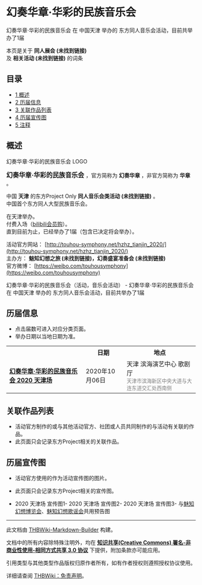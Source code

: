 # 幻奏华章·华彩的民族音乐会

<!-- source html: G:\repos\THBWiki-Markdown-Builder\THBWikiMarkdown\Temp\main\5\59\ns0%3A%E5%B9%BB%E5%A5%8F%E5%8D%8E%E7%AB%A0%C2%B7%E5%8D%8E%E5%BD%A9%E7%9A%84%E6%B0%91%E6%97%8F%E9%9F%B3%E4%B9%90%E4%BC%9A.html -->

幻奏华章·华彩的民族音乐会 在 中国天津 举办的  东方同人音乐会活动，目前共举办了1届

本页是关于 **同人展会 (未找到链接)**   
及 **相关活动 (未找到链接)** 的词条
## 目录

- [1 概述](#概述)
- [2 历届信息](#历届信息)
- [3 关联作品列表](#关联作品列表)
- [4 历届宣传图](#历届宣传图)
- [5 注释](#注释)




## 概述
[](./文件-幻奏华章LOGO.jpg.md)  [](./文件-幻奏华章LOGO.jpg.md)幻奏华章·华彩的民族音乐会 LOGO
  
<big> **幻奏华章·华彩的民族音乐会** </big>，官方简称为 **幻奏华章** ，非官方简称为 **华章** 。  
  
  
  
  
中国 **天津** 的东方Project Only **同人音乐会类活动 (未找到链接)** 。  
中国首个东方同人大型民族音乐会。  
  
在天津举办。  
付费入场（[bilibili会员购](https://show.bilibili.com/platform/detail.html?id=27032)）。  
直到目前为止，已经举办了1届（包含已决定将会举办）。  
  
  
  
  
活动官方网站： [http://touhou-symphony.net/hzhz_tianjin_2020/](http://touhou-symphony.net/hzhz_tianjin_2020/)   
主办方： **魅知幻想之旅 (未找到链接)，幻奏盛宴准备会 (未找到链接)**   
官方微博： [https://weibo.com/touhousymphony](https://weibo.com/touhousymphony)   
  
幻奏华章·华彩的民族音乐会（活动，音乐会活动） - 幻奏华章·华彩的民族音乐会 在 中国天津 举办的  东方同人音乐会活动，目前共举办了1届
## 历届信息
- 点击届数可进入对应分类页面。
- 举办日期以当地日期为准。


<table>
<tbody><tr><th> </th><th>日期</th><th>地点</th></tr>
<tr><td id="1"><b><a href="/展会作品列表?e=%E5%B9%BB%E5%A5%8F%E5%8D%8E%E7%AB%A0%C2%B7%E5%8D%8E%E5%BD%A9%E7%9A%84%E6%B0%91%E6%97%8F%E9%9F%B3%E4%B9%90%E4%BC%9A%231">幻奏华章·华彩的民族音乐会 2020 天津场</a></b></td><td id="ev-1">2020年10月06日</td><td>天津 滨海演艺中心 歌剧厅<br><small><span style="color:grey;">天津市滨海新区中央大道与大连东道交汇处西南侧</span></small></td></tr>
</tbody></table>


## 关联作品列表
- 活动官方制作的或与其他活动官方、社团或人员共同制作的与活动有关联的作品。
- 此页面只会记录东方Project相关的关联作品。

## 历届宣传图
- 活动官方使用的作为活动宣传图的图片。
- 此页面只会记录东方Project相关的宣传图。

- [](./文件-幻奏华章·华彩的民族音乐会1_宣传图1.png.md)2020 天津场 宣传图1- [](./文件-幻奏华章·华彩的民族音乐会1_宣传图2.jpg.md)2020 天津场 宣传图2- [](./文件-幻奏华章·华彩的民族音乐会1_宣传图3.jpg.md)2020 天津场 宣传图3- [](./文件-魅知幻想博览会1_宣传图1.jpg.md)与[魅知幻想博览会](./魅知幻想博览会.md)、[魅知幻想歌谣会](./魅知幻想歌谣会.md)共用预告图


  
  

  

  
  






---

此文档由 [THBWiki-Markdown-Builder](https://github.com/Delsin-Yu/THBWiki-Markdown-Builder) 构建。

文档中的所有内容除特殊注明外，均在 [**知识共享(Creative Commons) 署名-非商业性使用-相同方式共享 3.0 协议**](https://creativecommons.org/licenses/by-sa/3.0/deed.zh-hans) 下提供，附加条款亦可能应用。

引用类型与其他类型作品版权归原作者所有，如有作者授权则遵照授权协议使用。

详细请查阅 [THBWiki：免责声明](https://thbwiki.cc/THBWiki:%E5%85%8D%E8%B4%A3%E5%A3%B0%E6%98%8E)。


